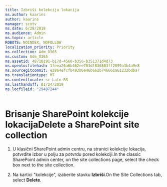 ```yaml
---
title: Izbriši kolekciju lokacija
ms.author: kaarins
author: kaarins
manager: scotv
ms.date: 6/28/2018
ms.audience: Admin
ms.topic: article
ROBOTS: NOINDEX, NOFOLLOW
localization_priority: Priority
ms.collection: Adm_O365
ms.custom: Adm_O365
ms.assetid: 48710191-b17d-4560-b356-b351371d4d73
ms.openlocfilehash: 1feea26a6b462ee703df836803ff2899a3b4a9e8
ms.sourcegitcommit: e2864efcfb493b6e46b662b746661a61232bdba7
ms.translationtype: MT
ms.contentlocale: sr-Latn-RS
ms.lasthandoff: 01/24/2019
ms.locfileid: "29487244"
---
```

# <a name="delete-a-sharepoint-site-collection"></a><span data-ttu-id="36899-102">Brisanje SharePoint kolekcije lokacija</span><span class="sxs-lookup"><span data-stu-id="36899-102">Delete a SharePoint site collection</span></span>

1. <span data-ttu-id="36899-103">U klasični SharePoint admin centru, na stranici kolekcije lokacija, potvrdite izbor u polju za potvrdu pored kolekciji.</span><span class="sxs-lookup"><span data-stu-id="36899-103">In the classic SharePoint admin center, on the site collections page, select the check box next to the site collection.</span></span>
    
2. <span data-ttu-id="36899-104">Na kartici "kolekcije", izaberite stavku **Izbriši**.</span><span class="sxs-lookup"><span data-stu-id="36899-104">On the Site Collections tab, select **Delete**.</span></span>
    

